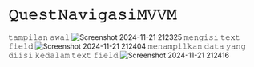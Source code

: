 # 𝚀𝚞𝚎𝚜𝚝𝙽𝚊𝚟𝚒𝚐𝚊𝚜𝚒𝙼𝚅𝚅𝙼
𝚝𝚊𝚖𝚙𝚒𝚕𝚊𝚗 𝚊𝚠𝚊𝚕
![Screenshot 2024-11-21 212325](https://github.com/user-attachments/assets/4b3cb45c-e8e6-48bf-89c4-cc7020790169)
𝚖𝚎𝚗𝚐𝚒𝚜𝚒 𝚝𝚎𝚡𝚝 𝚏𝚒𝚎𝚕𝚍
![Screenshot 2024-11-21 212404](https://github.com/user-attachments/assets/c1396575-c7e0-42c7-a55f-905f5acf33d9)
𝚖𝚎𝚗𝚊𝚖𝚙𝚒𝚕𝚔𝚊𝚗 𝚍𝚊𝚝𝚊 𝚢𝚊𝚗𝚐 𝚍𝚒𝚒𝚜𝚒 𝚔𝚎𝚍𝚊𝚕𝚊𝚖 𝚝𝚎𝚡𝚝 𝚏𝚒𝚎𝚕𝚍
![Screenshot 2024-11-21 212416](https://github.com/user-attachments/assets/63868673-71fe-4a55-94ef-1ec118ccc04f)
